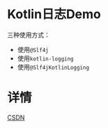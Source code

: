 # Kotlin日志Demo

三种使用方式：

- 使用`@Slf4j`
- 使用`kotlin-logging`
- 使用`@Slf4jKotlinLogging`

# 详情

[CSDN](https://blog.csdn.net/qq_27525611/article/details/114910325)
